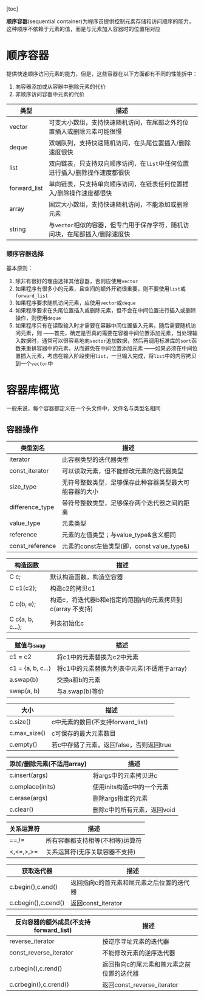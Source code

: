 [toc]

**顺序容器**(sequential container)为程序员提供控制元素存储和访问顺序的能力，这种顺序不依赖于元素的值，而是与元素加入容器时的位置相对应

# 顺序容器
提供快速顺序访问元素的能力，但是，这些容器在以下方面都有不同的性能折中：
1. 向容器添加或从容器中删除元素的代价
2. 非顺序访问容器中元素的代价

|类型|描述|
|-|-|
|vector|可变大小数组，支持快速随机访问，在尾部之外的位置插入或删除元素可能很慢|
|deque|双端队列，支持快速随机访问，在头尾位置插入/删除速度很快|
|list|双向链表，只支持双向顺序访问，在`list`中任何位置进行插入/删除操作速度都很快|
|forward_list|单向链表，只支持单向顺序访问，在链表任何位置插入/删除操作速度都很快|
|array|固定大小数组，支持快速随机访问，不能添加或删除元素|
|string|与`vector`相似的容器，但专门用于保存字符，随机访问块，在尾部插入/删除速度快|

### 顺序容器选择
基本原则：
1. 除非有很好的理由选择其他容器，否则应使用`vector`
2. 如果程序有很多小的元素，且空间的额外开销很重要，则不要使用`list`或`forward_list`
3. 如果程序要求随机访问元素，应使用`vector`或`deque`
4. 如果程序要求在头尾位置插入或删除元素，但不会在中间位置进行插入或删除操作，则使用`deque`
5. 如果程序只有在读取输入时才需要在容器中间位置插入元素，随后需要随机访问元素，则
——首先，确定是否真的需要在容器中间位置添加元素，当处理输入数据时，通常可以很容易地向`vector`追加数据，然后再调用标准库的`sort`函数来重排容器中的元素，从而避免在中间位置添加元素
——如果必须在中间位置插入元素，考虑在输入阶段使用`list`，一旦输入完成，将`list`中的内容拷贝到一个`vector`中

# 容器库概览
一般来说，每个容器都定义在一个头文件中，文件名与类型名相同
## 容器操作
|类型别名|描述|
|-|-|
|iterator|此容器类型的迭代器类型|
|const_iterator|可以读取元素，但不能修改元素的迭代器类型|
|size_type|无符号整数类型，足够保存此种容器类型最大可能容器的大小|
|difference_type|带符号整数类型，足够保存两个迭代器之间的距离|
|value_type|元素类型|
|reference|元素的左值类型；与value_type&含义相同|
|const_reference|元素的const左值类型(即，const value_type&)|

|构造函数|描述|
|-|-|
|C c;|默认构造函数，构造空容器|
|C c1(c2);|构造c2的拷贝c1|
|C c(b, e);|构造c，将迭代器b和e指定的范围内的元素拷贝到c(array 不支持)|
|C c{a, b, c...};|列表初始化c|

|赋值与`swap`|描述|
|-|-|
|c1 = c2|将c1中的元素替换为c2中元素|
|c1 = {a, b, c...}|将c1中的元素替换为列表中元素(不适用于array)|
|a.swap(b)|交换a和b的元素|
|swap(a, b)|与a.swap(b)等价|

|大小|描述|
|-|-|
|c.size()|c中元素的数目(不支持forward_list)|
|c.max_size()|c可保存的最大元素数目|
|c.empty()|若c中存储了元素，返回false，否则返回true|

|添加/删除元素(不适用array)|描述|
|-|-|
|c.insert(args)|将args中的元素拷贝进c|
|c.emplace(inits)|使用inits构造c中的一个元素|
|c.erase(args)|删除args指定的元素|
|c.clear()|删除c中的所有元素，返回void|

|关系运算符|描述|
|-|-|
|==,!=|所有容器都支持相等(不相等)运算符|
|<,<=,>,>=|关系运算符(无序关联容器不支持)|

|获取迭代器|描述|
|-|-|
|c.begin(),c.end()|返回指向c的首元素和尾元素之后位置的迭代器|
|c.cbegin(),c.cend()|返回const_iterator|

|反向容器的额外成员(不支持forward_list)|描述|
|-|-|
|reverse_iterator|按逆序寻址元素的迭代器|
|const_reverse_iterator|不能修改元素的逆序迭代器|
|c.rbegin(),c.rend()|返回指向c的尾元素和首元素之前位置的迭代器|
|c.crbegin(),c.crend()|返回const_reverse_iterator|


